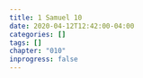 ```yaml
---
title: 1 Samuel 10
date: 2020-04-12T12:42:00-04:00
categories: []
tags: []
chapter: "010"
inprogress: false
---
```



